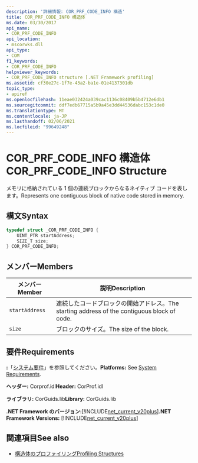 ```yaml
---
description: '詳細情報: COR_PRF_CODE_INFO 構造'
title: COR_PRF_CODE_INFO 構造体
ms.date: 03/30/2017
api_name:
- COR_PRF_CODE_INFO
api_location:
- mscorwks.dll
api_type:
- COM
f1_keywords:
- COR_PRF_CODE_INFO
helpviewer_keywords:
- COR_PRF_CODE_INFO structure [.NET Framework profiling]
ms.assetid: cf30e27c-1f7e-43a2-ba1e-01e4137301db
topic_type:
- apiref
ms.openlocfilehash: 11eae032424a039cac1136c08409b5b4712e6db1
ms.sourcegitcommit: ddf7edb67715a5b9a45e3dd44536dabc153c1de0
ms.translationtype: MT
ms.contentlocale: ja-JP
ms.lasthandoff: 02/06/2021
ms.locfileid: "99649248"
---
```

# <a name="cor_prf_code_info-structure"></a><span data-ttu-id="dfb97-103">COR_PRF_CODE_INFO 構造体</span><span class="sxs-lookup"><span data-stu-id="dfb97-103">COR_PRF_CODE_INFO Structure</span></span>

<span data-ttu-id="dfb97-104">メモリに格納されている 1 個の連続ブロックからなるネイティブ コードを表します。</span><span class="sxs-lookup"><span data-stu-id="dfb97-104">Represents one contiguous block of native code stored in memory.</span></span>  
  
## <a name="syntax"></a><span data-ttu-id="dfb97-105">構文</span><span class="sxs-lookup"><span data-stu-id="dfb97-105">Syntax</span></span>  
  
```cpp  
typedef struct _COR_PRF_CODE_INFO {  
    UINT_PTR startAddress;  
    SIZE_T size;  
} COR_PRF_CODE_INFO;  
```  
  
## <a name="members"></a><span data-ttu-id="dfb97-106">メンバー</span><span class="sxs-lookup"><span data-stu-id="dfb97-106">Members</span></span>  
  
|<span data-ttu-id="dfb97-107">メンバー</span><span class="sxs-lookup"><span data-stu-id="dfb97-107">Member</span></span>|<span data-ttu-id="dfb97-108">説明</span><span class="sxs-lookup"><span data-stu-id="dfb97-108">Description</span></span>|  
|------------|-----------------|  
|`startAddress`|<span data-ttu-id="dfb97-109">連続したコードブロックの開始アドレス。</span><span class="sxs-lookup"><span data-stu-id="dfb97-109">The starting address of the contiguous block of code.</span></span>|  
|`size`|<span data-ttu-id="dfb97-110">ブロックのサイズ。</span><span class="sxs-lookup"><span data-stu-id="dfb97-110">The size of the block.</span></span>|  
  
## <a name="requirements"></a><span data-ttu-id="dfb97-111">要件</span><span class="sxs-lookup"><span data-stu-id="dfb97-111">Requirements</span></span>  

 <span data-ttu-id="dfb97-112">**:**「[システム要件](../../get-started/system-requirements.md)」を参照してください。</span><span class="sxs-lookup"><span data-stu-id="dfb97-112">**Platforms:** See [System Requirements](../../get-started/system-requirements.md).</span></span>  
  
 <span data-ttu-id="dfb97-113">**ヘッダー:** Corprof.idl</span><span class="sxs-lookup"><span data-stu-id="dfb97-113">**Header:** CorProf.idl</span></span>  
  
 <span data-ttu-id="dfb97-114">**ライブラリ:** CorGuids.lib</span><span class="sxs-lookup"><span data-stu-id="dfb97-114">**Library:** CorGuids.lib</span></span>  
  
 <span data-ttu-id="dfb97-115">**.NET Framework のバージョン:**[!INCLUDE[net_current_v20plus](../../../../includes/net-current-v20plus-md.md)]</span><span class="sxs-lookup"><span data-stu-id="dfb97-115">**.NET Framework Versions:** [!INCLUDE[net_current_v20plus](../../../../includes/net-current-v20plus-md.md)]</span></span>  
  
## <a name="see-also"></a><span data-ttu-id="dfb97-116">関連項目</span><span class="sxs-lookup"><span data-stu-id="dfb97-116">See also</span></span>

- [<span data-ttu-id="dfb97-117">構造体のプロファイリング</span><span class="sxs-lookup"><span data-stu-id="dfb97-117">Profiling Structures</span></span>](profiling-structures.md)
